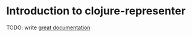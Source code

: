 # Introduction to clojure-representer

TODO: write [great documentation](http://jacobian.org/writing/what-to-write/)

